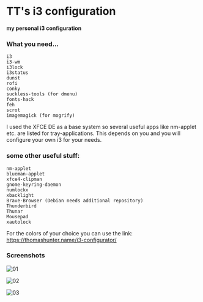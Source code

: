 # TT's i3 configuration

**my personal i3 configuration**

### What you need...
```
i3
i3-wm
i3lock
i3status
dunst
rofi
conky
suckless-tools (for dmenu)
fonts-hack
feh
scrot
imagemagick (for mogrify)
```
I used the XFCE DE as a base system so several useful apps like nm-applet etc. are listed for tray-applications.
This depends on you and you will configure your own i3 for your needs.

### some other useful stuff:
```
nm-applet
blueman-applet
xfce4-clipman
gnome-keyring-daemon
numlockx
xbacklight
Brave-Browser (Debian needs additional repository)
Thunderbird
Thunar
Mousepad
xautolock
```
For the colors of your choice you can use the link:
https://thomashunter.name/i3-configurator/

### Screenshots
![01](/screenshots/screenshot-01.pn)

![02](/screenshots/screenshot-02.pn)

![03](/screenshots/screenshot-03.pn)


